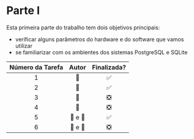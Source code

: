 <!-- https://gist.github.com/rxaviers/7360908 -->
# Parte I

Esta primeira parte do trabalho tem dois objetivos principais:
- verificar alguns parâmetros do hardware e do software que vamos utilizar
- se familiarizar com os ambientes dos sistemas PostgreSQL e SQLite

| Número da Tarefa | Autor             | Finalizada?
|:----------------:|:-----------------:|:----------:|
| 1                | :bear:            | :white_check_mark:
| 2                | :tiger:           | :white_check_mark:
| 3                | :tiger:           | :negative_squared_cross_mark:
| 4                | :bear:            | :negative_squared_cross_mark:
| 5                | :bear: e :tiger:  | :white_check_mark:
| 6                | :bear: e :tiger:  | :negative_squared_cross_mark:
